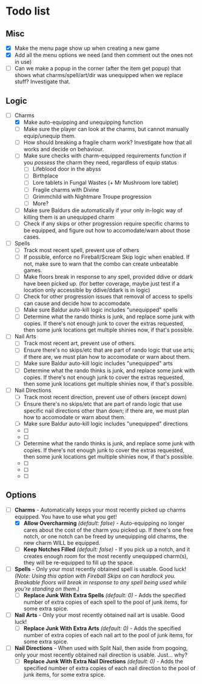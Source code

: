# Todo list

## Misc
- [x] Make the menu page show up when creating a new game
- [x] Add all the menu options we need (and then comment out the ones not in use)
- [ ] Can we make a popup in the corner (after the item get popup) that shows what charms/spell/art/dir was unequipped when we replace stuff? Investigate that.

## Logic

- [ ] Charms
  - [x] Make auto-equipping and unequipping function
  - [ ] Make sure the player can look at the charms, but cannot manually equip/unequip them.
  - [ ] How should breaking a fragile charm work? Investigate how that all works and decide on behaviour.
  - [ ] Make sure checks with charm-equipped requirements function if you *possess* the charm they need, regardless of equip status
    - [ ] Lifeblood door in the abyss
    - [ ] Birthplace
    - [ ] Lore tablets in Fungal Wastes (+ Mr Mushroom lore tablet)
    - [ ] Fragile charms with Divine
    - [ ] Grimmchild with Nightmare Troupe progression
    - [ ] More?
  - [ ] Make sure Baldurs die automatically if your only in-logic way of killing them is an unequipped charm
  - [ ] Check if any skips or other progression require specific charms to be equipped, and figure out how to accomodate/warn about those cases.
- [ ] Spells
  - [ ] Track most recent spell, prevent use of others
  - [ ] If possible, enforce no Fireball/Scream Skip logic when enabled. If not, make sure to warn that the combo can create unbeatable games.
  - [ ] Make floors break in response to any spell, provided ddive or ddark have been picked up. (for better coverage, maybe just test if a location only accessible by ddive/ddark is in logic)
  - [ ] Check for other progression issues that removal of access to spells can cause and decide how to accomodate.
  - [ ] Make sure Baldur auto-kill logic includes "unequipped" spells
  - [ ] Determine what the rando thinks is junk, and replace some junk with copies. If there's not enough junk to cover the extras requested, then some junk locations get multiple shinies now, if that's possible.
- [ ] Nail Arts
  - [ ] Track most recent art, prevent use of others.
  - [ ] Ensure there's no skips/etc that are part of rando logic that use arts; if there are, we must plan how to accomodate or warn about them.
  - [ ] Make sure Baldur auto-kill logic includes "unequipped" arts
  - [ ] Determine what the rando thinks is junk, and replace some junk with copies. If there's not enough junk to cover the extras requested, then some junk locations get multiple shinies now, if that's possible.
- [ ] Nail Directions
  - [ ] Track most recent direction, prevent use of others (except down)
  - [ ] Ensure there's no skips/etc that are part of rando logic that use specific nail directions other than down; if there are, we must plan how to accomodate or warn about them.
  - [ ] Make sure Baldur auto-kill logic includes "unequipped" directions
  - [ ] 
  - [ ] 
  - [ ] Determine what the rando thinks is junk, and replace some junk with copies. If there's not enough junk to cover the extras requested, then some junk locations get multiple shinies now, if that's possible.
  - [ ] 
  - [ ] 
  - [ ] 

## Options

- [ ] **Charms** - Automatically keeps your most recently picked up charms equipped. You have to use what you get!
  - [x] **Allow Overcharming** *(default: false)* - Auto-equipping no longer cares about the cost of the charm you picked up. If there's one free notch, or one notch can be freed by unequipping old charms, the new charm WILL be equipped. 
  - [ ] **Keep Notches Filled** *(default: false)* - If you pick up a notch, and it creates enough room for the most recently unequipped charm(s), they will be re-equipped to fill up the space.
- [ ] **Spells** - Only your most recently obtained spell is usable. Good luck! *(Note: Using this option with Fireball Skips on can hardlock you. Breakable floors will break in response to any spell being used while you're standing on them.)*
  - [ ] **Replace Junk With Extra Spells** *(default: 0)* - Adds the specified number of extra copies of each spell to the pool of junk items, for some extra spice.
- [ ] **Nail Arts** - Only your most recently obtained nail art is usable. Good luck!
  - [ ] **Replace Junk With Extra Arts** *(default: 0)* - Adds the specified number of extra copies of each nail art to the pool of junk items, for some extra spice.
- [ ] **Nail Directions** - When used with Split Nail, then aside from pogoing, only your most recently obtained nail direction is usable. Just... why?
  - [ ] **Replace Junk With Extra Nail Directions** *(default: 0)* - Adds the specified number of extra copies of each nail direction to the pool of junk items, for some extra spice.
